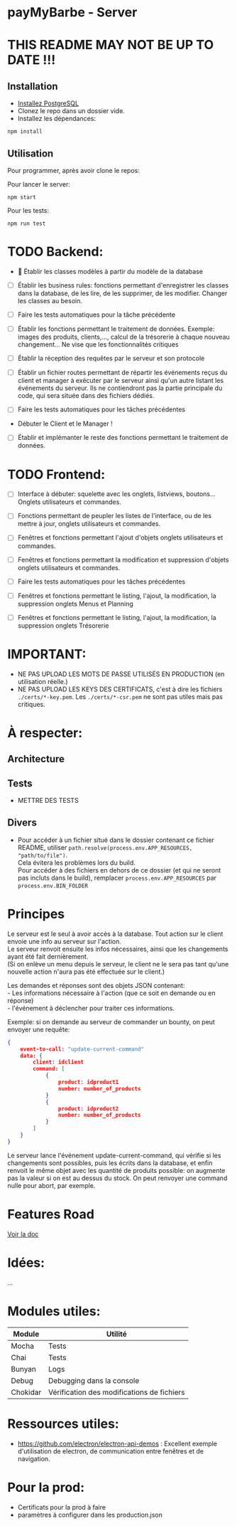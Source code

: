 # payMyBarbe - Server

# THIS README MAY NOT BE UP TO DATE !!!

## Installation
- [Installez PostgreSQL](doc/setup_dev_DB.md)
- Clonez le repo dans un dossier vide.
- Installez les dépendances:
```
npm install
```

## Utilisation
Pour programmer, après avoir clone le repos:


Pour lancer le server:
```
npm start
```

Pour les tests:
```
npm run test
```

# TODO Backend:

- :runner: Établir les classes modèles à partir du modèle de la database 

- [ ] Établir les business rules: fonctions permettant d'enregistrer les classes dans la database, de les lire, de les supprimer, de les modifier. Changer les classes au besoin. 

- [ ] Faire les tests automatiques pour la tâche précédente

- [ ] Établir les fonctions permettant le traitement de données. Exemple: images des produits, clients,..., calcul de la trésorerie à chaque nouveau changement... Ne vise que les fonctionnalités critiques

- [ ] Établir la réception des requêtes par le serveur et son protocole

- [ ] Établir un fichier routes permettant de répartir les événements reçus du client et manager à exécuter par le serveur ainsi qu'un autre listant les événements du serveur. Ils ne contiendront pas la partie principale du code, qui sera située dans des fichiers dédiés.

- [ ] Faire les tests automatiques pour les tâches précédentes

- Débuter le Client et le Manager !

- [ ] Établir et implémanter le reste des fonctions permettant le traitement de données.

# TODO Frontend:

- [ ] Interface à débuter: squelette avec les onglets, listviews, boutons... Onglets utilisateurs et commandes.

- [ ] Fonctions permettant de peupler les listes de l'interface, ou de les mettre à jour, onglets utilisateurs et commandes.

- [ ] Fenêtres et fonctions permettant l'ajout d'objets onglets utilisateurs et commandes.

- [ ] Fenêtres et fonctions permettant la modification et suppression d'objets onglets utilisateurs et commandes.

- [ ] Faire les tests automatiques pour les tâches précédentes

- [ ] Fenêtres et fonctions permettant le listing, l'ajout, la modification, la suppression onglets Menus et Planning

- [ ] Fenêtres et fonctions permettant le listing, l'ajout, la modification, la suppression onglets Trésorerie

# IMPORTANT:

- NE PAS UPLOAD LES MOTS DE PASSE UTILISÉS EN PRODUCTION (en utilisation réelle.)
- NE PAS UPLOAD LES KEYS DES CERTIFICATS, c'est à dire les fichiers ```./certs/*-key.pem```. Les ```./certs/*-csr.pem``` ne sont pas utiles mais pas critiques.

# À respecter:

## Architecture


## Tests
- METTRE DES TESTS

## Divers
- Pour accéder à un fichier situé dans le dossier contenant ce fichier README, utiliser ```path.resolve(process.env.APP_RESOURCES, "path/to/file")```.  
Cela évitera les problèmes lors du build.  
Pour accéder à des fichiers en dehors de ce dossier (et qui ne seront pas incluts dans le build), remplacer ```process.env.APP_RESOURCES``` par ```process.env.BIN_FOLDER```

# Principes
Le serveur est le seul à avoir accès à la database. Tout action sur le client envoie une info au serveur sur l'action.  
Le serveur renvoit ensuite les infos nécessaires, ainsi que les changements ayant été fait dernièrement.  
(Si on enlève un menu depuis le serveur, le client ne le sera pas tant qu'une nouvelle action n'aura pas été effectuée sur le client.)  

Les demandes et réponses sont des objets JSON contenant:  
    - Les informations nécessaire à l'action (que ce soit en demande ou en réponse)  
    - l'événement à déclencher pour traiter ces informations.  

Exemple: si on demande au serveur de commander un bounty, on peut envoyer une requête: 
```JSON
{
    event-to-call: "update-current-command"
    data: {
        client: idclient
        command: [
            {
                product: idproduct1
                number: number_of_products
            }
            {
                product: idproduct2
                number: number_of_products
            }
        ]
    }
}
```

Le serveur lance l'événement update-current-command, qui vérifie si les changements sont possibles, puis les écrits dans la database, et enfin renvoit le même objet avec les quantité de produits possible: on augmente pas la valeur si on est au dessus du stock.
On peut renvoyer une command nulle pour abort, par exemple.

# Features Road

[Voir la doc](https://gitlab.telecomnancy.univ-lorraine.fr/Frantz.Darbon/my-awesome-nomtemporaire)


# Idées:

...

# Modules utiles:
| Module   | Utilité                                    |
| ------   | ------                                     |
| Mocha    | Tests                                      |
| Chai     | Tests                                      | 
| Bunyan   | Logs                                       | 
| Debug    | Debugging dans la console                  | 
| Chokidar | Vérification des modifications de fichiers | 

# Ressources utiles:
- https://github.com/electron/electron-api-demos : Excellent exemple d'utilisation de electron, de communication entre fenêtres et de navigation.


# Pour la prod:
- Certificats pour la prod à faire
- paramètres à configurer dans les production.json
